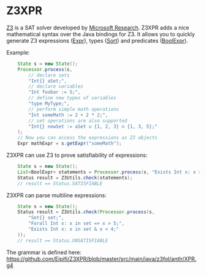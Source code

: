 # Z3XPR
[Z3](https://github.com/Z3Prover/z3) is a SAT solver developed by [Microsoft Research](https://z3.codeplex.com/). 
Z3XPR adds a nice mathematical syntax over the Java bindings for Z3. 
It allows you to quickly generate Z3 expressions ([Expr](https://github.com/Z3Prover/z3/blob/master/src/api/java/Expr.java)), types ([Sort](https://github.com/Z3Prover/z3/blob/master/src/api/java/Sort.java)) and predicates ([BoolExpr](https://github.com/Z3Prover/z3/blob/master/src/api/java/BoolExpr.java)).

Example:

```java
    State s = new State();
    Processor.process(s, 
        // declare sets
        "Int{} aSet;",                  
        // declare variables
        "Int foobar := 5;",            
        // define new types of variables
        "type MyType;",                 
        // perform simple math operations
        "Int someMath := 2 + 2 * 2;",   
        // set operations are also supported
        "Int{} newSet := aSet ∪ {1, 2, 3} ∩ {1, 3, 5};"                 
    );
    // Now you can access the expressions as Z3 objects
    Expr mathExpr = s.getExpr("someMath");
```

Z3XPR can use Z3 to prove satisfiability of expressions:

```java
    State s = new State();
    List<BoolExpr> statements = Processor.process(s, "Exists Int x: x > 0;");
    Status result = Z3Utils.check(statements);
    // result == Status.SATISFIABLE
```

Z3XPR can parse multiline expressions:

```java
    State s = new State();
    Status result = Z3Utils.check(Processor.process(s, 
        "Set{} set;",
        "Forall Int x: x in set => x > 5;",
        "Exists Int x: x in set & x < 4;"
    ));
    // result == Status.UNSATISFIABLE
```    
    
The grammar is defined here: https://github.com/Eipifi/Z3XPR/blob/master/src/main/java/z3fol/antlr/XPR.g4